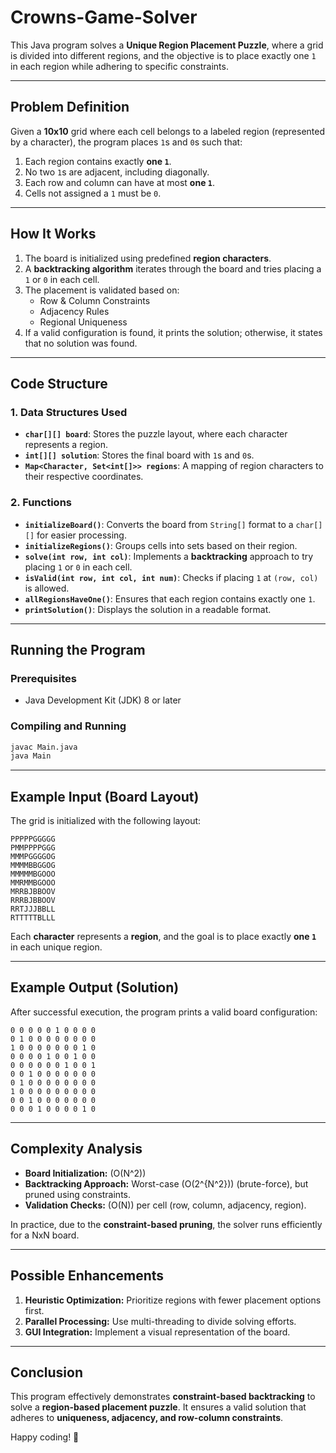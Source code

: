# Crowns-Game-Solver

This Java program solves a **Unique Region Placement Puzzle**, where a grid is divided into different regions, 
and the objective is to place exactly one `1` in each region while adhering to specific constraints.

---

## Problem Definition

Given a **10x10** grid where each cell belongs to a labeled region (represented by a character), 
the program places `1`s and `0`s such that:

1. Each region contains exactly **one `1`**.
2. No two `1`s are adjacent, including diagonally.
3. Each row and column can have at most **one `1`**.
4. Cells not assigned a `1` must be `0`.

---

## How It Works

1. The board is initialized using predefined **region characters**.
2. A **backtracking algorithm** iterates through the board and tries placing a `1` or `0` in each cell.
3. The placement is validated based on:
   - Row & Column Constraints
   - Adjacency Rules
   - Regional Uniqueness
4. If a valid configuration is found, it prints the solution; otherwise, it states that no solution was found.

---

## Code Structure

### **1. Data Structures Used**
- **`char[][] board`**: Stores the puzzle layout, where each character represents a region.
- **`int[][] solution`**: Stores the final board with `1`s and `0`s.
- **`Map<Character, Set<int[]>> regions`**: A mapping of region characters to their respective coordinates.

### **2. Functions**
- **`initializeBoard()`**: Converts the board from `String[]` format to a `char[][]` for easier processing.
- **`initializeRegions()`**: Groups cells into sets based on their region.
- **`solve(int row, int col)`**: Implements a **backtracking** approach to try placing `1` or `0` in each cell.
- **`isValid(int row, int col, int num)`**: Checks if placing `1` at `(row, col)` is allowed.
- **`allRegionsHaveOne()`**: Ensures that each region contains exactly one `1`.
- **`printSolution()`**: Displays the solution in a readable format.

---

## Running the Program

### **Prerequisites**
- Java Development Kit (JDK) 8 or later

### **Compiling and Running**
```sh
javac Main.java
java Main
```

---

## Example Input (Board Layout)

The grid is initialized with the following layout:

```
PPPPPGGGGG
PMMPPPPGGG
MMMPGGGGOG
MMMMBBGGOG
MMMMMBGOOO
MMRMMBGOOO
MRRBJBBOOV
RRRBJBBOOV
RRTJJJBBLL
RTTTTTBLLL
```

Each **character** represents a **region**, and the goal is to place exactly **one `1`** in each unique region.

---

## Example Output (Solution)
After successful execution, the program prints a valid board configuration:

```
0 0 0 0 0 1 0 0 0 0
0 1 0 0 0 0 0 0 0 0
1 0 0 0 0 0 0 0 1 0
0 0 0 0 1 0 0 1 0 0
0 0 0 0 0 0 1 0 0 1
0 0 1 0 0 0 0 0 0 0
0 1 0 0 0 0 0 0 0 0
1 0 0 0 0 0 0 0 0 0
0 0 1 0 0 0 0 0 0 0
0 0 0 1 0 0 0 0 1 0
```

---

## Complexity Analysis

- **Board Initialization:** \(O(N^2)\)
- **Backtracking Approach:** Worst-case \(O(2^{N^2})\) (brute-force), but pruned using constraints.
- **Validation Checks:** \(O(N)\) per cell (row, column, adjacency, region).

In practice, due to the **constraint-based pruning**, the solver runs efficiently for a NxN board.

---

## Possible Enhancements

1. **Heuristic Optimization:** Prioritize regions with fewer placement options first.
2. **Parallel Processing:** Use multi-threading to divide solving efforts.
3. **GUI Integration:** Implement a visual representation of the board.

---

## Conclusion

This program effectively demonstrates **constraint-based backtracking** to solve a **region-based placement puzzle**. 
It ensures a valid solution that adheres to **uniqueness, adjacency, and row-column constraints**.

Happy coding! 🚀
